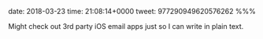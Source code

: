 date: 2018-03-23
time: 21:08:14+0000
tweet: 977290949620576262
%%%

Might check out 3rd party iOS email apps just so I can write in plain text.
